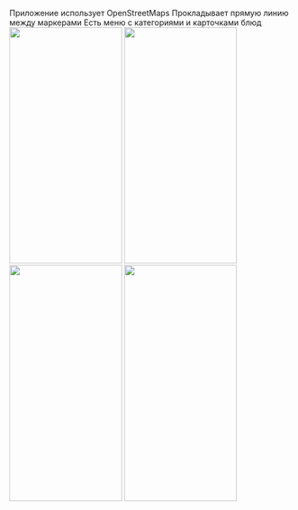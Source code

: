 Приложение использует OpenStreetMaps 
Прокладывает прямую линию между маркерами
Есть меню с категориями и карточками блюд
<img src="https://github.com/VoidMiner/PizzaTracker/assets/53277516/f5cf87c5-cb28-4719-b3d5-f71d7358b5e8" width="200" height="420">
<img src="https://github.com/VoidMiner/PizzaTracker/assets/53277516/4489882e-accf-42d5-88e3-ff5a1160a703" width="200" height="420">
<img src="https://github.com/VoidMiner/PizzaTracker/assets/53277516/fa323e9a-f368-44cc-93f1-4efd1df5fb06" width="200" height="420">
<img src="https://github.com/VoidMiner/PizzaTracker/assets/53277516/9cd51d6d-f3dd-4767-a2d1-f49cfab02af18" width="200" height="420">
